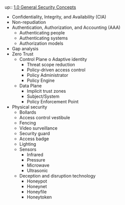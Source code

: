 up:: [1.0 General Security Concepts](1.0%20General%20Security%20Concepts.md)

- Confidentiality, Integrity, and Availability (CIA)
- Non-repudiation
- Authentication, Authorization, and Accounting (AAA)
	- Authenticating people
	- Authenticating systems
	- Authorization models
- Gap analysis
- Zero Trust
	- Control Plane o Adaptive identity
		- Threat scope reduction
		- Policy-driven access control
		- Policy Administrator
		- Policy Engine
	-  Data Plane
		- Implicit trust zones
		- Subject/System
		- Policy Enforcement Point
-  Physical security
	- Bollards
	- Access control vestibule
	- Fencing
	- Video surveillance
	- Security guard
	- Access badge
	- Lighting
	- Sensors
		- Infrared 
		- Pressure
		- Microwave
		- Ultrasonic
	- Deception and disruption technology
		- Honeypot
		- Honeynet
		- Honeyfile
		- Honeytoken